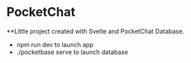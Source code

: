 # PocketChat
**Little project created with Svelte and PocketChat Database.

- npm run dev to launch app
- ./pocketbase serve to launch database
